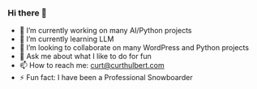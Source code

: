 ### Hi there 👋

<!--
**curthulbert/curthulbert** is a ✨ _special_ ✨ repository because its `README.md` (this file) appears on your GitHub profile.

Here are some ideas to get you started:
-->
- 🔭 I’m currently working on many AI/Python projects
- 🌱 I’m currently learning LLM
- 👯 I’m looking to collaborate on many WordPress and Python projects
- 💬 Ask me about what I like to do for fun
- 📫 How to reach me: curt@curthulbert.com
- ⚡ Fun fact: I have been a Professional Snowboarder

